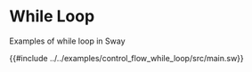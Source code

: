 # While Loop

Examples of while loop in Sway

{{#include ../../examples/control_flow_while_loop/src/main.sw}}
